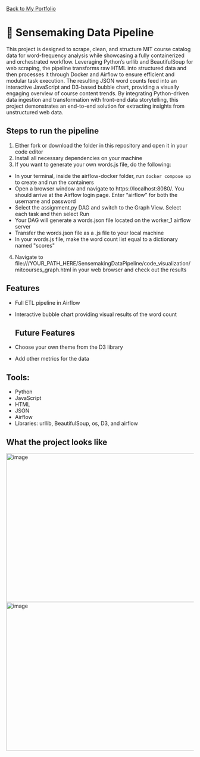 <a href="https://nicopedrazaportfolio.netlify.app/">Back to My Portfolio</a>

# 🔮 Sensemaking Data Pipeline

This project is designed to scrape, clean, and structure MIT course catalog data for word-frequency analysis while showcasing a fully containerized and orchestrated workflow. Leveraging Python’s urllib and BeautifulSoup for web scraping, the pipeline transforms raw HTML into structured data and then processes it through Docker and Airflow to ensure efficient and modular task execution. The resulting JSON word counts feed into an interactive JavaScript and D3-based bubble chart, providing a visually engaging overview of course content trends. By integrating Python-driven data ingestion and transformation with front-end data storytelling, this project demonstrates an end-to-end solution for extracting insights from unstructured web data.


## Steps to run the pipeline
1. Either fork or download the folder in this repository and open it in your code editor
2. Install all necessary dependencies on your machine
3. If you want to generate your own words.js file, do the following:
  - In your terminal, inside the airflow-docker folder, run `docker compose up` to create and run the containers
  - Open a browser window and navigate to https://localhost:8080/. You should arrive at the Airflow login page. Enter “airflow” for both the username and password
  - Select the assignment.py DAG and switch to the Graph View. Select each task and then select Run
  - Your DAG will generate a words.json file located on the worker_1 airflow server
  - Transfer the words.json file as a .js file to your local machine
  - In your words.js file, make the word count list equal to a dictionary named "scores"
4. Navigate to file:///YOUR_PATH_HERE/SensemakingDataPipeline/code_visualization/mitcourses_graph.html in your web browser and check out the results

## Features
- Full ETL pipeline in Airflow
- Interactive bubble chart providing visual results of the word count

  ## Future Features
- Choose your own theme from the D3 library
- Add other metrics for the data

## Tools:
* Python
* JavaScript
* HTML
* JSON
* Airflow
* Libraries: urllib, BeautifulSoup, os, D3, and airflow

## What the project looks like

<img width="800" height="400" alt="image" src="https://github.com/user-attachments/assets/3fa4e5be-5de2-4ef3-a77c-9b2e0ba0f9cb" />

<img width="800" height="400" alt="image" src="https://github.com/user-attachments/assets/9c2f81b9-a4f2-4334-ae20-9545d109443b" />





